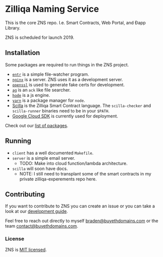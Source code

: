 # Zilliqa Naming Service

This is the core ZNS repo. I.e. Smart Contracts, Web Portal, and Ðapp Library.

ZNS is scheduled for launch 2019.

## Installation

Some packages are required to run things in the ZNS project.

- [`entr`](http://entrproject.org) is a simple file-watcher program.
- [`nginx`](http://nginx.org) is a server. ZNS uses it as a development server.
- [`openssl`](https://github.com/openssl/openssl) is used to generate fake certs
  for development.
- [`ag`](https://github.com/ggreer/the_silver_searcher) is an `ack` like file
  searcher.
- [`hode`](https://nodejs.org/) is a js engine.
- [`yarn`](https://yarnpkg.com/) is a package manager for `node`.
- [Scilla](https://scilla.readthedocs.io) is the Zilliqa Smart Contract
  language. The `scilla-checker` and `scilla-runner` binaries need to be in your
  `$PATH`.
- [Google Cloud SDK](https://cloud.google.com) is currently used for deployment.

Check out our [list of packages](./PACKAGES.md).

## Running

- `client` has a well documented `Makefile`.
- `server` is a simple email server. 
  - TODO: Make into cloud function/lambda architecture.
- `scilla` will soon have docs. 
  - NOTE: I still need to transplant some of the smart contracts in my private zilliqa-experements repo here.

## Contributing

If you want to contribute to ZNS you can create an issue or you can take a look
at our [development guide](./DEVELOPMENT.md).

Feel free to reach out directly to myself braden@buyethdomains.com or the team
contact@buyethdomains.com.

### License

ZNS is [MIT licensed](./LICENSE).
